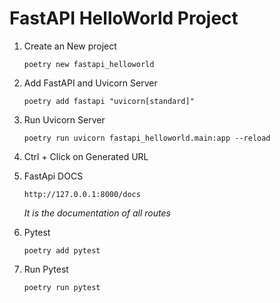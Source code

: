 # FastAPI HelloWorld Project

1. Create an New project
   ```
   poetry new fastapi_helloworld
   ```
2. Add FastAPI and Uvicorn Server

   ```
   poetry add fastapi "uvicorn[standard]"
   ```

3. Run Uvicorn Server

   ```
   poetry run uvicorn fastapi_helloworld.main:app --reload
   ```

4. Ctrl + Click on Generated URL

5. FastApi DOCS

   ```
   http://127.0.0.1:8000/docs
   ```

   _It is the documentation of all routes_

6. Pytest

   ```
   poetry add pytest
   ```

7. Run Pytest

   ```
   poetry run pytest
   ```

